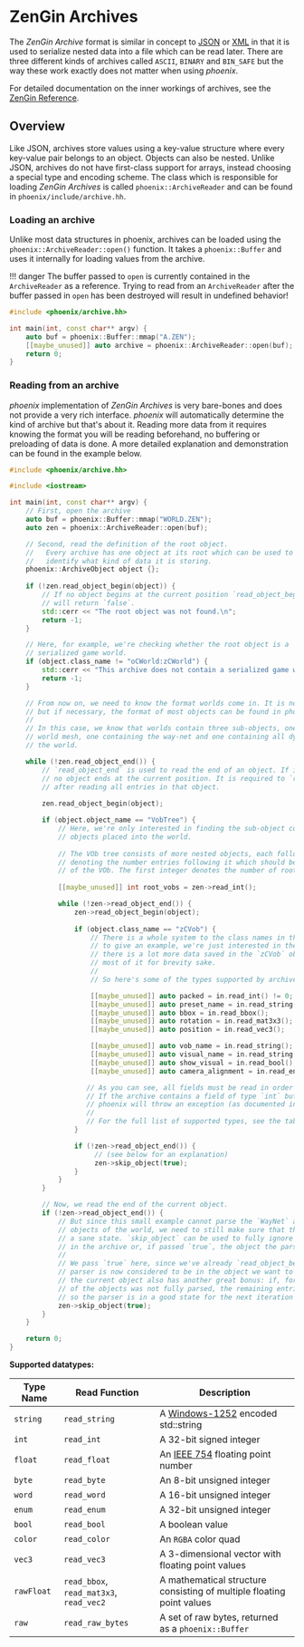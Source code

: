 # ZenGin Archives

The *ZenGin Archive* format is similar in concept to [JSON](https://en.wikipedia.org/wiki/JSON)
or [XML](https://en.wikipedia.org/wiki/XML)
in that it is used to serialize nested data into a file which can be read later. There are three different kinds of
archives called `ASCII`, `BINARY` and `BIN_SAFE` but the way these work exactly does not matter when using *phoenix*.

For detailed documentation on the inner workings of archives, see
the [ZenGin Reference](../../engine/formats/archive.md).

## Overview

Like JSON, archives store values using a key-value structure where every key-value pair belongs to an object. Objects
can also be nested. Unlike JSON, archives do not have first-class support for arrays, instead choosing a special type
and encoding scheme. The class which is responsible for loading *ZenGin Archives* is called `phoenix::ArchiveReader`
and can be found in `phoenix/include/archive.hh`.

### Loading an archive

Unlike most data structures in phoenix, archives can be loaded using the `phoenix::ArchiveReader::open()` function.
It takes a `phoenix::Buffer` and uses it internally for loading values from the archive.

!!! danger
    The buffer passed to `open` is currently contained in the `ArchiveReader` as a reference. Trying to read from
    an `ArchiveReader` after the buffer passed in `open` has been destroyed will result in undefined behavior!

```cpp title="Example"
#include <phoenix/archive.hh>

int main(int, const char** argv) {
    auto buf = phoenix::Buffer::mmap("A.ZEN");
    [[maybe_unused]] auto archive = phoenix::ArchiveReader::open(buf);
    return 0;
}
```

### Reading from an archive

*phoenix* implementation of *ZenGin Archives* is very bare-bones and does not provide a very rich interface. *phoenix*
will automatically determine the kind of archive but that's about it. Reading more data from it requires knowing the
format you will be reading beforehand, no buffering or preloading of data is done. A more detailed explanation and
demonstration can be found in the example below.

```cpp title="Example"
#include <phoenix/archive.hh>

#include <iostream>

int main(int, const char** argv) {
    // First, open the archive
    auto buf = phoenix::Buffer::mmap("WORLD.ZEN");
    auto zen = phoenix::ArchiveReader::open(buf);

    // Second, read the definition of the root object.
    //   Every archive has one object at its root which can be used to
    //   identify what kind of data it is storing.
    phoenix::ArchiveObject object {};
    
    if (!zen.read_object_begin(object)) {
        // If no object begins at the current position `read_object_begin`
        // will return `false`.
        std::cerr << "The root object was not found.\n";
        return -1;
    }

    // Here, for example, we're checking whether the root object is a
    // serialized game world.
    if (object.class_name != "oCWorld:zCWorld") {
        std::cerr << "This archive does not contain a serialized game world.\n";
        return -1;
    }

    // From now on, we need to know the format worlds come in. It is not documented here
    // but if necessary, the format of most objects can be found in phoenix' source code.
    //
    // In this case, we know that worlds contain three sub-objects, one describing the
    // world mesh, one containing the way-net and one containing all dynamic objects in
    // the world.

    while (!zen.read_object_end()) {
        // `read_object_end` is used to read the end of an object. If it returns `false`,
        // no object ends at the current position. It is required to `read_object_end`
        // after reading all entries in that object.
        
        zen.read_object_begin(object);

        if (object.object_name == "VobTree") {
            // Here, we're only interested in finding the sub-object containing the dynamic
            // objects placed into the world.
 
            // The VOb tree consists of more nested objects, each followed by an integer
            // denoting the number entries following it which should be considered children
            // of the VOb. The first integer denotes the number of root objects in the tree.
            
            [[maybe_unused]] int root_vobs = zen->read_int();

            while (!zen->read_object_end()) {
                zen->read_object_begin(object);
                
                if (object.class_name == "zCVob") {
                    // There is a whole system to the class names in the VOb tree but here,
                    // to give an example, we're just interested in the basic `zCVob`. Also
                    // there is a lot more data saved in the `zCVob` object but I will omit
                    // most of it for brevity sake.
                    //
                    // So here's some of the types supported by archives read from one:

                    [[maybe_unused]] auto packed = in.read_int() != 0;
                    [[maybe_unused]] auto preset_name = in.read_string();
                    [[maybe_unused]] auto bbox = in.read_bbox();
                    [[maybe_unused]] auto rotation = in.read_mat3x3();
                    [[maybe_unused]] auto position = in.read_vec3();

                    [[maybe_unused]] auto vob_name = in.read_string();
                    [[maybe_unused]] auto visual_name = in.read_string();
                    [[maybe_unused]] auto show_visual = in.read_bool();
                    [[maybe_unused]] auto camera_alignment = in.read_enum();

                   // As you can see, all fields must be read in order and with the correct type.
                   // If the archive contains a field of type `int` but you try to `read_string()`,
                   // phoenix will throw an exception (as documented in the docstrings).
                   //
                   // For the full list of supported types, see the table below this example.
                }

                if (!zen->read_object_end()) {
                     // (see below for an explanation)
                     zen->skip_object(true);
                }
            }
        }

        // Now, we read the end of the current object.
        if (!zen->read_object_end()) {
            // But since this small example cannot parse the `WayNet` and `MeshAndBsp`
            // objects of the world, we need to still make sure that the parser is in
            // a sane state. `skip_object` can be used to fully ignore the next object
            // in the archive or, if passed `true`, the object the parser is currently in.
            //
            // We pass `true` here, since we've already `read_object_begin` so the
            // parser is now considered to be in the object we want to skip. Here, skipping
            // the current object also has another great bonus: if, for some reason, one
            // of the objects was not fully parsed, the remaining entries will be skipped
            // so the parser is in a good state for the next iteration of the loop.
            zen->skip_object(true);
        }
    }

    return 0;
}
```

**Supported datatypes:**

| Type Name  | Read Function                           | Description                                                                      |
|------------|-----------------------------------------|----------------------------------------------------------------------------------|
| `string`   | `read_string`                           | A [Windows-1252](https://en.wikipedia.org/wiki/Windows-1252) encoded std::string |
| `int`      | `read_int`                              | A 32-bit signed integer                                                          |
| `float`    | `read_float`                            | An [IEEE 754](https://en.wikipedia.org/wiki/IEEE_754) floating point number      |
| `byte`     | `read_byte`                             | An 8-bit unsigned integer                                                        |
| `word`     | `read_word`                             | A 16-bit unsigned integer                                                        |
| `enum`     | `read_enum`                             | A 32-bit unsigned integer                                                        |
| `bool`     | `read_bool`                             | A boolean value                                                                  |
| `color`    | `read_color`                            | An `RGBA` color quad                                                             |
| `vec3`     | `read_vec3`                             | A 3-dimensional vector with floating point values                                |
| `rawFloat` | `read_bbox`, `read_mat3x3`, `read_vec2` | A mathematical structure consisting of multiple floating point values            |
| `raw`      | `read_raw_bytes`                        | A set of raw bytes, returned as a `phoenix::Buffer`                              |
